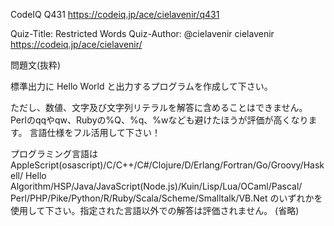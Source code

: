 CodeIQ  Q431
https://codeiq.jp/ace/cielavenir/q431
 
Quiz-Title: Restricted Words
Quiz-Author: @cielavenir cielavenir
              https://codeiq.jp/ace/cielavenir/

問題文(抜粋)

標準出力に
Hello World
と出力するプログラムを作成して下さい。

ただし、数値、文字及び文字列リテラルを解答に含めることはできません。
Perlのqqやqw、Rubyの%Q、%q、%wなども避けたほうが評価が高くなります。
言語仕様をフル活用して下さい！
 
プログラミング言語は
AppleScript(osascript)/C/C++/C#/Clojure/D/Erlang/Fortran/Go/Groovy/Haskell/
Hello Algorithm/HSP/Java/JavaScript(Node.js)/Kuin/Lisp/Lua/OCaml/Pascal/
Perl/PHP/Pike/Python/R/Ruby/Scala/Scheme/Smalltalk/VB.Net
のいずれかを使用して下さい。指定された言語以外での解答は評価されません。
(省略)
